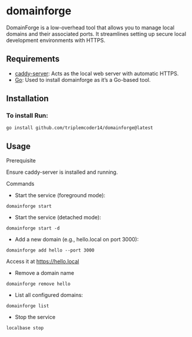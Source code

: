 # domainforge

  DomainForge is a low-overhead tool that allows you to manage local domains and their associated ports. It streamlines setting up secure local development environments with HTTPS.

  ## Requirements

- [caddy-server](https://caddyserver.com/download): Acts as the local web server with automatic HTTPS.
- [Go](https://golang.org/): Used to install domainforge as it’s a Go-based tool.


## Installation

<!--To install domainforge, you have two options-->

### To install Run:

```
go install github.com/triplemcoder14/domainforge@latest
```

<!---Script installation:-->

<!--```sh
curl -sSL https://raw.githubusercontent.com/triplemcoder14/domainforge/master/install.sh | sudo sh
```-->

## Usage

 Prerequisite
 
 Ensure caddy-server is installed and running.

 Commands
 
- Start the service (foreground mode):

```
domainforge start
```

- Start the service (detached mode):

```
domainforge start -d
```
- Add a new domain (e.g., hello.local on port 3000):

 ```
 domainforge add hello --port 3000
 ```
 Access it at https://hello.local
 
- Remove a domain name

 ```
 domainforge remove hello
 ```
- List all configured domains:

````
domainforge list
````

- Stop the service

````
localbase stop
````



